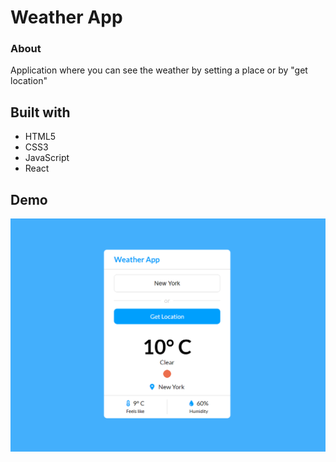 # Weather App

### About

Application where you can see the weather by setting a place or by "get location"

## Built with

- HTML5
- CSS3
- JavaScript
- React

## Demo

![alt text](https://github.com/nicoc12024/react-weather-api/blob/main/public/demo1.png)
